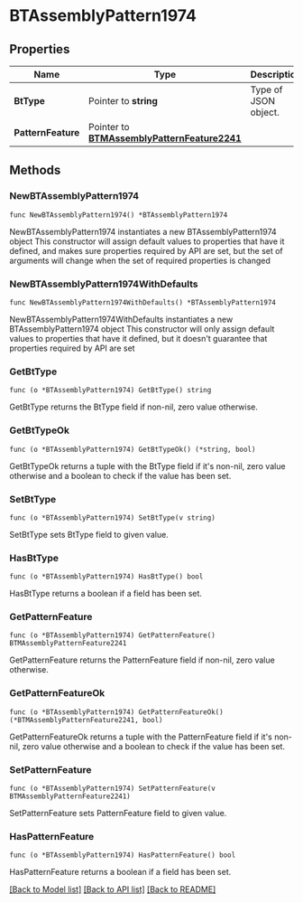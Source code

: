 # BTAssemblyPattern1974

## Properties

Name | Type | Description | Notes
------------ | ------------- | ------------- | -------------
**BtType** | Pointer to **string** | Type of JSON object. | [optional] 
**PatternFeature** | Pointer to [**BTMAssemblyPatternFeature2241**](BTMAssemblyPatternFeature2241.md) |  | [optional] 

## Methods

### NewBTAssemblyPattern1974

`func NewBTAssemblyPattern1974() *BTAssemblyPattern1974`

NewBTAssemblyPattern1974 instantiates a new BTAssemblyPattern1974 object
This constructor will assign default values to properties that have it defined,
and makes sure properties required by API are set, but the set of arguments
will change when the set of required properties is changed

### NewBTAssemblyPattern1974WithDefaults

`func NewBTAssemblyPattern1974WithDefaults() *BTAssemblyPattern1974`

NewBTAssemblyPattern1974WithDefaults instantiates a new BTAssemblyPattern1974 object
This constructor will only assign default values to properties that have it defined,
but it doesn't guarantee that properties required by API are set

### GetBtType

`func (o *BTAssemblyPattern1974) GetBtType() string`

GetBtType returns the BtType field if non-nil, zero value otherwise.

### GetBtTypeOk

`func (o *BTAssemblyPattern1974) GetBtTypeOk() (*string, bool)`

GetBtTypeOk returns a tuple with the BtType field if it's non-nil, zero value otherwise
and a boolean to check if the value has been set.

### SetBtType

`func (o *BTAssemblyPattern1974) SetBtType(v string)`

SetBtType sets BtType field to given value.

### HasBtType

`func (o *BTAssemblyPattern1974) HasBtType() bool`

HasBtType returns a boolean if a field has been set.

### GetPatternFeature

`func (o *BTAssemblyPattern1974) GetPatternFeature() BTMAssemblyPatternFeature2241`

GetPatternFeature returns the PatternFeature field if non-nil, zero value otherwise.

### GetPatternFeatureOk

`func (o *BTAssemblyPattern1974) GetPatternFeatureOk() (*BTMAssemblyPatternFeature2241, bool)`

GetPatternFeatureOk returns a tuple with the PatternFeature field if it's non-nil, zero value otherwise
and a boolean to check if the value has been set.

### SetPatternFeature

`func (o *BTAssemblyPattern1974) SetPatternFeature(v BTMAssemblyPatternFeature2241)`

SetPatternFeature sets PatternFeature field to given value.

### HasPatternFeature

`func (o *BTAssemblyPattern1974) HasPatternFeature() bool`

HasPatternFeature returns a boolean if a field has been set.


[[Back to Model list]](../README.md#documentation-for-models) [[Back to API list]](../README.md#documentation-for-api-endpoints) [[Back to README]](../README.md)


